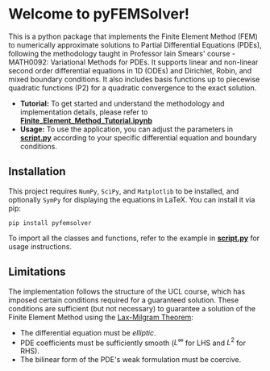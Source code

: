 # Welcome to pyFEMSolver!
This is a python package that implements the Finite Element Method (FEM) to numerically approximate solutions to Partial Differential Equations (PDEs), following the methodology taught in Professor Iain Smears' course - MATH0092: Variational Methods for PDEs. It supports linear and non-linear second order differential equations in 1D (ODEs) and Dirichlet, Robin, and mixed boundary conditions. It also includes basis functions up to piecewise quadratic functions (P2) for a quadratic convergence to the exact solution.

- **Tutorial:** To get started and understand the methodology and implementation details, please refer to [**Finite_Element_Method_Tutorial.ipynb**](Finite_Element_Method_Tutorial.ipynb)
- **Usage:** To use the application, you can adjust the parameters in [**script.py**](script.py) according to your specific differential equation and boundary conditions.

## Installation
This project requires `NumPy`, `SciPy`, and `Matplotlib` to be installed, and optionally `SymPy` for displaying the equations in LaTeX. You can install it via pip:
```
pip install pyfemsolver
```
To import all the classes and functions, refer to the example in [**script.py**](script.py) for usage instructions.

## Limitations
The implementation follows the structure of the UCL course, which has imposed certain conditions required for a guaranteed solution. These conditions are sufficient (but not necessary) to guarantee a solution of the Finite Element Method using the [Lax-Milgram Theorem](https://en.wikipedia.org/wiki/Weak_formulation):
- The differential equation must be _elliptic_.
- PDE coefficients must be sufficiently smooth ($L^{\infty}$ for LHS and $L^{2}$ for RHS).
- The bilinear form of the PDE's weak formulation must be coercive.
